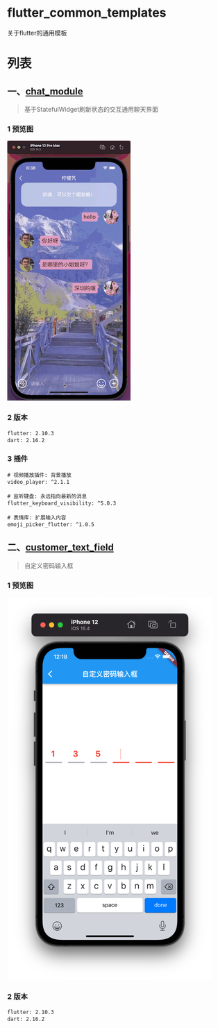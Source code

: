 # flutter_common_templates

关于flutter的通用模板

# 列表

## 一、[chat_module](https://github.com/jingluoguo/flutter_common_templates/tree/main/lib/chat_module)
> 基于StatefulWidget刷新状态的交互通用聊天界面

### 1 预览图

![flutter聊天页面](preview/flutter聊天页面.gif)

### 2 版本

```
flutter: 2.10.3
dart: 2.16.2
```

### 3 插件
```
# 视频播放插件: 背景播放
video_player: ^2.1.1

# 监听键盘: 永远指向最新的消息
flutter_keyboard_visibility: ^5.0.3

# 表情库: 扩展输入内容
emoji_picker_flutter: ^1.0.5
```

## 二、[customer_text_field](https://github.com/jingluoguo/flutter_common_templates/tree/main/lib/customer_text_field)
> 自定义密码输入框

### 1 预览图

![自定义密码输入框](preview/自定义密码输入框.png)

### 2 版本

```
flutter: 2.10.3
dart: 2.16.2
```